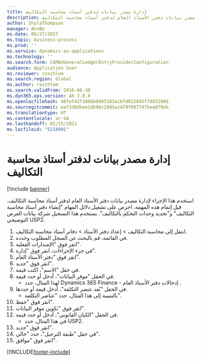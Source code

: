 ```yaml
---
title: إدارة مصدر بيانات لدفتر أستاذ محاسبة التكاليف
description: استخدم هذا الإجراء لإدارة مصدر بيانات دفتر الأستاذ العام لدفتر أستاذ محاسبة التكاليف.
author: ShylaThompson
manager: AnnBe
ms.date: 06/27/2017
ms.topic: business-process
ms.prod: ''
ms.service: dynamics-ax-applications
ms.technology: ''
ms.search.form: CAMAXGeneralLedgerEntryProviderConfiguration
audience: Application User
ms.reviewer: roschlom
ms.search.region: Global
ms.author: roschlom
ms.search.validFrom: 2016-06-30
ms.dyn365.ops.version: AX 7.0.0
ms.openlocfilehash: 48fef42f1866b0995182ac6fd022045f7dd31906
ms.sourcegitcommit: eaf330dbee1db96c20d5ac479f007747bea079eb
ms.translationtype: HT
ms.contentlocale: ar-SA
ms.lasthandoff: 02/15/2021
ms.locfileid: "5218901"
---
```

# <a name="manage-a-data-source-for-the-cost-accounting-ledger"></a>إدارة مصدر بيانات لدفتر أستاذ محاسبة التكاليف

[!include [banner](../../includes/banner.md)]

استخدم هذا الإجراء لإدارة مصدر بيانات دفتر الأستاذ العام لدفتر أستاذ محاسبة التكاليف. قبل إتمام هذه المهمة، احرص على تشغيل دلائل المهام "إنشاء دفتر أستاذ محاسبة التكاليف" و"تحديد وحدات التحكم بالتكاليف". يستخدم هذا التسجيل شركة بيانات العرض التوضيحي USP2.

1. انتقل إلى محاسبة التكاليف > إعداد دفتر الأستاذ > دفاتر أستاذ محاسبة التكاليف.
2. في القائمة، قم بالبحث عن السجل المطلوب وحدده.
3. انقر فوق "الإصدارات الفعلية".
4. في جزء الإجراءات، انقر فوق "إدارة".
5. انقر فوق "دفتر الأستاذ العام".
6. انقر فوق "جديد".
7. في حقل "الاسم"، اكتب قيمة.
8. في الحقل "موفر البيانات"، أدخل أو حدد قيمة.
    * لهذا المثال، حدد Dynamics 365 Finance - إدخالات دفتر الأستاذ العام .  
9. في الحقل "بُعد عنصر التكلفة‬‬"، أدخل قيمة أو حددها.
    * بالنسبة إلى هذا المثال، حدد "عناصر التكلفة".  
10. انقر فوق "حفظ".
11. انقر فوق "تكوين موفر البيانات".
12. في الحقل "الكيان القانوني"، أدخل أو حدد قيمة.
    * في هذا المثال، حدد USP2.  
13. انقر فوق "جديد".
14. في حقل "طبقة الترحيل"، حدد "حالي".
15. انقر فوق "موافق".



[!INCLUDE[footer-include](../../../includes/footer-banner.md)]